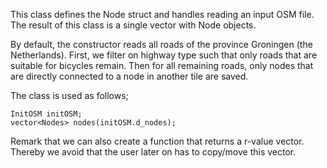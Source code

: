 This class defines the Node struct and handles reading an input OSM file. The result of this class is a single vector with Node objects.

By default, the constructor reads all roads of the province Groningen (the Netherlands). First, we filter on highway type such that only roads that are suitable for bicycles remain. Then for all remaining roads, only nodes that are directly connected to a node in another tile are saved. 

The class is used as follows;

```
InitOSM initOSM;
vector<Nodes> nodes(initOSM.d_nodes);
```

Remark that we can also create a function that returns a r-value vector. Thereby we avoid that the user later on has to copy/move this vector.
